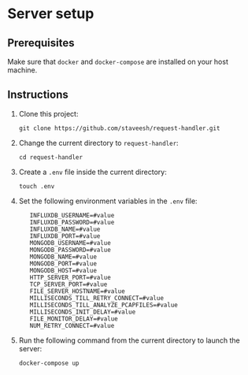 # Server setup

## Prerequisites

Make sure that `docker` and `docker-compose` are installed on your host machine.

## Instructions

1. Clone this project:
   ```
   git clone https://github.com/staveesh/request-handler.git
   ```
2. Change the current directory to `request-handler`:
   ```
   cd request-handler
   ```
   
3. Create a `.env` file inside the current directory:

   ```
   touch .env
   ```

4. Set the following environment variables in the `.env` file:

   ```
      INFLUXDB_USERNAME=#value
      INFLUXDB_PASSWORD=#value
      INFLUXDB_NAME=#value
      INFLUXDB_PORT=#value
      MONGODB_USERNAME=#value
      MONGODB_PASSWORD=#value
      MONGODB_NAME=#value
      MONGODB_PORT=#value
      MONGODB_HOST=#value
      HTTP_SERVER_PORT=#value
      TCP_SERVER_PORT=#value
      FILE_SERVER_HOSTNAME=#value
      MILLISECONDS_TILL_RETRY_CONNECT=#value
      MILLISECONDS_TILL_ANALYZE_PCAPFILES=#value
      MILLISECONDS_INIT_DELAY=#value
      FILE_MONITOR_DELAY=#value
      NUM_RETRY_CONNECT=#value
   ```

6. Run the following command from the current directory to launch the server:
   ```
   docker-compose up
   ```